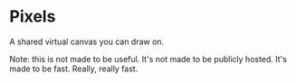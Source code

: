 # Pixels

A shared virtual canvas you can draw on.

Note: this is not made to be useful. It's not made to be publicly hosted. It's made to be fast. Really, really fast.
